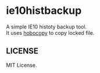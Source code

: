 ie10histbackup
==============

A simple IE10 histoty backup tool.  
It uses [hobocopy](http://candera.github.com/hobocopy/) to copy locked file.


LICENSE
-------

MIT License.


